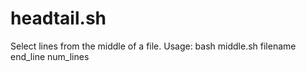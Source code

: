 # headtail.sh
Select lines from the middle of a file.
Usage: bash middle.sh filename end_line num_lines

